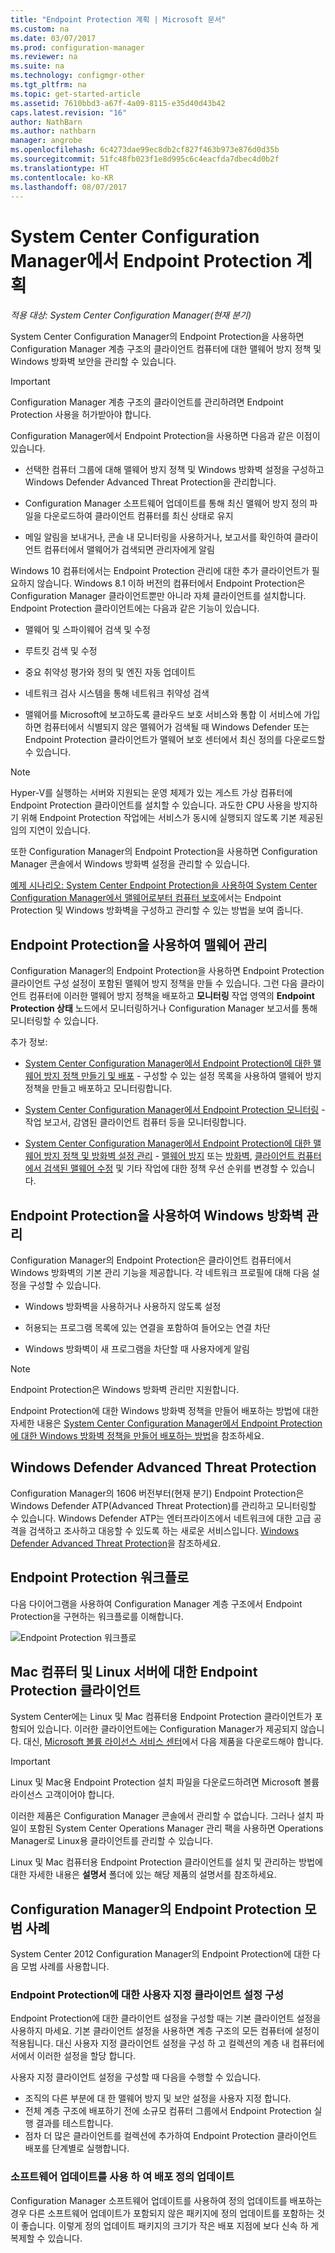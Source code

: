 ```yaml
---
title: "Endpoint Protection 계획 | Microsoft 문서"
ms.custom: na
ms.date: 03/07/2017
ms.prod: configuration-manager
ms.reviewer: na
ms.suite: na
ms.technology: configmgr-other
ms.tgt_pltfrm: na
ms.topic: get-started-article
ms.assetid: 7610bbd3-a67f-4a09-8115-e35d40d43b42
caps.latest.revision: "16"
author: NathBarn
ms.author: nathbarn
manager: angrobe
ms.openlocfilehash: 6c4273dae99ec8db2cf827f463b973e876d0d35b
ms.sourcegitcommit: 51fc48fb023f1e8d995c6c4eacfda7dbec4d0b2f
ms.translationtype: HT
ms.contentlocale: ko-KR
ms.lasthandoff: 08/07/2017
---
```

# <a name="planning-for-endpoint-protection-in-system-center-configuration-manager"></a>System Center Configuration Manager에서 Endpoint Protection 계획

*적용 대상: System Center Configuration Manager(현재 분기)*


System Center Configuration Manager의 Endpoint Protection을 사용하면 Configuration Manager 계층 구조의 클라이언트 컴퓨터에 대한 맬웨어 방지 정책 및 Windows 방화벽 보안을 관리할 수 있습니다.  

> [!IMPORTANT]  
>  Configuration Manager 계층 구조의 클라이언트를 관리하려면 Endpoint Protection 사용을 허가받아야 합니다.  

Configuration Manager에서 Endpoint Protection을 사용하면 다음과 같은 이점이 있습니다.  

-   선택한 컴퓨터 그룹에 대해 맬웨어 방지 정책 및 Windows 방화벽 설정을 구성하고 Windows Defender Advanced Threat Protection을 관리합니다.  

-   Configuration Manager 소프트웨어 업데이트를 통해 최신 맬웨어 방지 정의 파일을 다운로드하여 클라이언트 컴퓨터를 최신 상태로 유지  

-   메일 알림을 보내거나, 콘솔 내 모니터링을 사용하거나, 보고서를 확인하여 클라이언트 컴퓨터에서 맬웨어가 검색되면 관리자에게 알림  

Windows 10 컴퓨터에서는 Endpoint Protection 관리에 대한 추가 클라이언트가 필요하지 않습니다. Windows 8.1 이하 버전의 컴퓨터에서 Endpoint Protection은 Configuration Manager 클라이언트뿐만 아니라 자체 클라이언트를 설치합니다. Endpoint Protection 클라이언트에는 다음과 같은 기능이 있습니다.  

-   맬웨어 및 스파이웨어 검색 및 수정  

-   루트킷 검색 및 수정  

-   중요 취약성 평가와 정의 및 엔진 자동 업데이트  

-   네트워크 검사 시스템을 통해 네트워크 취약성 검색  

-   맬웨어를 Microsoft에 보고하도록 클라우드 보호 서비스와 통합 이 서비스에 가입하면 컴퓨터에서 식별되지 않은 맬웨어가 검색될 때 Windows Defender 또는 Endpoint Protection 클라이언트가 맬웨어 보호 센터에서 최신 정의를 다운로드할 수 있습니다.  

> [!NOTE]  
>  Hyper-V를 실행하는 서버와 지원되는 운영 체제가 있는 게스트 가상 컴퓨터에 Endpoint Protection 클라이언트를 설치할 수 있습니다. 과도한 CPU 사용을 방지하기 위해 Endpoint Protection 작업에는 서비스가 동시에 실행되지 않도록 기본 제공된 임의 지연이 있습니다.  

  또한 Configuration Manager의 Endpoint Protection을 사용하면 Configuration Manager 콘솔에서 Windows 방화벽 설정을 관리할 수 있습니다.  

 [예제 시나리오: System Center Endpoint Protection을 사용하여 System Center Configuration Manager에서 맬웨어로부터 컴퓨터 보호](../deploy-use/scenarios-endpoint-protection.md)에서는 Endpoint Protection 및 Windows 방화벽을 구성하고 관리할 수 있는 방법을 보여 줍니다.  

## <a name="managing-malware-with-endpoint-protection"></a>Endpoint Protection을 사용하여 맬웨어 관리  

Configuration Manager의 Endpoint Protection을 사용하면 Endpoint Protection 클라이언트 구성 설정이 포함된 맬웨어 방지 정책을 만들 수 있습니다. 그런 다음 클라이언트 컴퓨터에 이러한 맬웨어 방지 정책을 배포하고 **모니터링** 작업 영역의 **Endpoint Protection 상태** 노드에서 모니터링하거나 Configuration Manager 보고서를 통해 모니터링할 수 있습니다.  

 추가 정보:  

-   [System Center Configuration Manager에서 Endpoint Protection에 대한 맬웨어 방지 정책 만들기 및 배포](../deploy-use/endpoint-antimalware-policies.md) - 구성할 수 있는 설정 목록을 사용하여 맬웨어 방지 정책을 만들고 배포하고 모니터링합니다.  

-   [System Center Configuration Manager에서 Endpoint Protection 모니터링](../deploy-use/monitor-endpoint-protection.md) - 작업 보고서, 감염된 클라이언트 컴퓨터 등을 모니터링합니다.   

-   [System Center Configuration Manager에서 Endpoint Protection에 대한 맬웨어 방지 정책 및 방화벽 설정 관리](../deploy-use/endpoint-antimalware-firewall.md) - [맬웨어 방지](../deploy-use/endpoint-antimalware-firewall.md#manage-antimalware-policies) 또는 [방화벽](../deploy-use/endpoint-antimalware-firewall.md#manage-windows-firewall-policies), [클라이언트 컴퓨터에서 검색된 맬웨어 수정](../deploy-use/endpoint-antimalware-firewall.md#remediate-detected-malware) 및 기타 작업에 대한 정책 우선 순위를 변경할 수 있습니다.

## <a name="managing-windows-firewall-with-endpoint-protection"></a>Endpoint Protection을 사용하여 Windows 방화벽 관리  
 Configuration Manager의 Endpoint Protection은 클라이언트 컴퓨터에서 Windows 방화벽의 기본 관리 기능을 제공합니다. 각 네트워크 프로필에 대해 다음 설정을 구성할 수 있습니다.  

-   Windows 방화벽을 사용하거나 사용하지 않도록 설정  

-   허용되는 프로그램 목록에 있는 연결을 포함하여 들어오는 연결 차단  

-   Windows 방화벽이 새 프로그램을 차단할 때 사용자에게 알림  

> [!NOTE]  
>  Endpoint Protection은 Windows 방화벽 관리만 지원합니다.  

  Endpoint Protection에 대한 Windows 방화벽 정책을 만들어 배포하는 방법에 대한 자세한 내용은 [System Center Configuration Manager에서 Endpoint Protection에 대한 Windows 방화벽 정책을 만들어 배포하는 방법](../deploy-use/create-windows-firewall-policies.md)을 참조하세요.  

## <a name="windows-defender-advanced-threat-protection"></a>Windows Defender Advanced Threat Protection

Configuration Manager의 1606 버전부터(현재 분기) Endpoint Protection은 Windows Defender ATP(Advanced Threat Protection)를 관리하고 모니터링할 수 있습니다. Windows Defender ATP는 엔터프라이즈에서 네트워크에 대한 고급 공격을 검색하고 조사하고 대응할 수 있도록 하는 새로운 서비스입니다. [Windows Defender Advanced Threat Protection](../deploy-use/windows-defender-advanced-threat-protection.md)을 참조하세요.

## <a name="endpoint-protection-workflow"></a>Endpoint Protection 워크플로  
 다음 다이어그램을 사용하여 Configuration Manager 계층 구조에서 Endpoint Protection을 구현하는 워크플로를 이해합니다.   

 ![Endpoint Protection 워크플로](../media/Endpoint-Protection-Workflow.gif)

## <a name="endpoint-protection-client-for-mac-computers-and-linux-servers"></a>Mac 컴퓨터 및 Linux 서버에 대한 Endpoint Protection 클라이언트  
 System Center에는 Linux 및 Mac 컴퓨터용 Endpoint Protection 클라이언트가 포함되어 있습니다. 이러한 클라이언트에는 Configuration Manager가 제공되지 않습니다. 대신, [Microsoft 볼륨 라이선스 서비스 센터](https://www.microsoft.com/licensing/servicecenter/default.aspx)에서 다음 제품을 다운로드해야 합니다.  

> [!IMPORTANT]  
>  Linux 및 Mac용 Endpoint Protection 설치 파일을 다운로드하려면 Microsoft 볼륨 라이선스 고객이어야 합니다.  

 이러한 제품은 Configuration Manager 콘솔에서 관리할 수 없습니다. 그러나 설치 파일이 포함된 System Center Operations Manager 관리 팩을 사용하면 Operations Manager로 Linux용 클라이언트를 관리할 수 있습니다.  

 Linux 및 Mac 컴퓨터용 Endpoint Protection 클라이언트를 설치 및 관리하는 방법에 대한 자세한 내용은 **설명서** 폴더에 있는 해당 제품의 설명서를 참조하세요.

## <a name="best-practices-for-endpoint-protection-in-configuration-manager"></a>Configuration Manager의 Endpoint Protection 모범 사례  
 System Center 2012 Configuration Manager의 Endpoint Protection에 대한 다음 모범 사례를 사용합니다.  

### <a name="configure-custom-client-settings-for-endpoint-protection"></a>Endpoint Protection에 대한 사용자 지정 클라이언트 설정 구성  
 Endpoint Protection에 대한 클라이언트 설정을 구성할 때는 기본 클라이언트 설정을 사용하지 마세요. 기본 클라이언트 설정을 사용하면 계층 구조의 모든 컴퓨터에 설정이 적용됩니다. 대신 사용자 지정 클라이언트 설정을 구성 하 고 컬렉션의 계층 내 컴퓨터에서에서 이러한 설정을 할당 합니다.  

 사용자 지정 클라이언트 설정을 구성할 때 다음을 수행할 수 있습니다.  

-   조직의 다른 부분에 대 한 맬웨어 방지 및 보안 설정을 사용자 지정 합니다.  
-   전체 계층 구조에 배포하기 전에 소규모 컴퓨터 그룹에서 Endpoint Protection 실행 결과를 테스트합니다.  
-   점차 더 많은 클라이언트를 컬렉션에 추가하여 Endpoint Protection 클라이언트 배포를 단계별로 실행합니다.  

### <a name="distributing-definition-updates-by-using-software-updates"></a>소프트웨어 업데이트를 사용 하 여 배포 정의 업데이트  
 Configuration Manager 소프트웨어 업데이트를 사용하여 정의 업데이트를 배포하는 경우 다른 소프트웨어 업데이트가 포함되지 않은 패키지에 정의 업데이트를 포함하는 것이 좋습니다. 이렇게 정의 업데이트 패키지의 크기가 작은 배포 지점에 보다 신속 하 게 복제할 수 있습니다.
